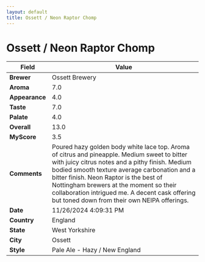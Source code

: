 ```yaml
---
layout: default
title: Ossett / Neon Raptor Chomp
---
```


# Ossett / Neon Raptor Chomp

| Field         | Value                                                                                                   |
|---------------|---------------------------------------------------------------------------------------------------------|
| **Brewer**    | Ossett Brewery                                                                                        |
| **Aroma**     | 7.0                                                                                         |
| **Appearance**| 4.0                                                                                    |
| **Taste**     | 7.0                                                                                         |
| **Palate**    | 4.0                                                                                        |
| **Overall**   | 13.0                                                                                       |
| **MyScore**   | 3.5                                                                                       |
| **Comments**  | Poured hazy golden body white lace top.  Aroma of citrus and pineapple. Medium sweet to bitter with juicy citrus notes and a pithy finish.  Medium bodied smooth texture average carbonation and a bitter finish. Neon Raptor is the best of Nottingham brewers at the moment so their collaboration intrigued me.  A decent cask offering but toned down from their own NEIPA offerings.                                                                                       |
| **Date**      | 11/26/2024 4:09:31 PM                                                                                          |
| **Country**   | England                                                                                       |
| **State**     | West Yorkshire                                                                                         |
| **City**      | Ossett                                                                                          |
| **Style**     | Pale Ale - Hazy / New England                                                                                         |
